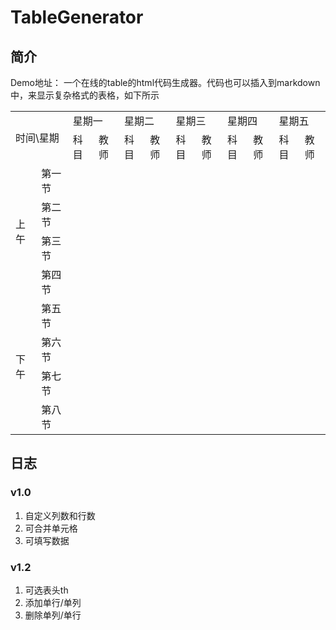 # TableGenerator
## 简介

Demo地址：[](https://yelog.github.io/tableGenerate/)
一个在线的table的html代码生成器。代码也可以插入到markdown中，来显示复杂格式的表格，如下所示
<table>
    <tr>
        <td colspan="2" rowspan="2">时间\星期</td>
        <td colspan="2">星期一</td>
        <td colspan="2">星期二</td>
        <td colspan="2">星期三</td>
        <td colspan="2">星期四</td>
        <td colspan="2">星期五</td>
    </tr>
    <tr>
        <td>科目</td>
        <td>教师</td>
        <td>科目</td>
        <td>教师</td>
        <td>科目</td>
        <td>教师</td>
        <td>科目</td>
        <td>教师</td>
        <td>科目</td>
        <td>教师</td>
    </tr>
    <tr>
        <td rowspan="4">上午</td>
        <td>第一节</td>
        <td></td>
        <td></td>
        <td></td>
        <td></td>
        <td></td>
        <td></td>
        <td></td>
        <td></td>
        <td></td>
        <td></td>
    </tr>
    <tr>
        <td>第二节</td>
        <td></td>
        <td></td>
        <td></td>
        <td></td>
        <td></td>
        <td></td>
        <td></td>
        <td></td>
        <td></td>
        <td></td>
    </tr>
    <tr>
        <td>第三节</td>
        <td></td>
        <td></td>
        <td></td>
        <td></td>
        <td></td>
        <td></td>
        <td></td>
        <td></td>
        <td></td>
        <td></td>
    </tr>
    <tr>
        <td>第四节</td>
        <td></td>
        <td></td>
        <td></td>
        <td></td>
        <td></td>
        <td></td>
        <td></td>
        <td></td>
        <td></td>
        <td></td>
    </tr>
    <tr>
        <td rowspan="4">下午</td>
        <td>第五节</td>
        <td></td>
        <td></td>
        <td></td>
        <td></td>
        <td></td>
        <td></td>
        <td></td>
        <td></td>
        <td></td>
        <td></td>
    </tr>
    <tr>
        <td>第六节</td>
        <td></td>
        <td></td>
        <td></td>
        <td></td>
        <td></td>
        <td></td>
        <td></td>
        <td></td>
        <td></td>
        <td></td>
    </tr>
    <tr>
        <td>第七节</td>
        <td></td>
        <td></td>
        <td></td>
        <td></td>
        <td></td>
        <td></td>
        <td></td>
        <td></td>
        <td></td>
        <td></td>
    </tr>
    <tr>
        <td>第八节</td>
        <td></td>
        <td></td>
        <td></td>
        <td></td>
        <td></td>
        <td></td>
        <td></td>
        <td></td>
        <td></td>
        <td></td>
    </tr>
</table>

## 日志
### v1.0
1. 自定义列数和行数
2. 可合并单元格
3. 可填写数据

### v1.2
1. 可选表头th
2. 添加单行/单列
3. 删除单列/单行
